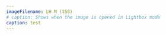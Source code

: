 ```yaml
---
imageFilename: LH M (158)
# caption: Shows when the image is opened in Lightbox mode
caption: test
---
```

